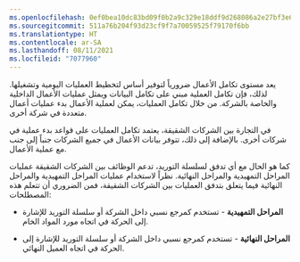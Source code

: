 ```yaml
---
ms.openlocfilehash: 0ef0bea10dc83bd09f0b2a9c329e18ddf9d268086a2e27bf3e63609afe474f99
ms.sourcegitcommit: 511a76b204f93d23cf9f7a70059525f79170f6bb
ms.translationtype: HT
ms.contentlocale: ar-SA
ms.lasthandoff: 08/11/2021
ms.locfileid: "7077960"
---
```

يعد مستوى تكامل الأعمال ضرورياً لتوفير أساس لتخطيط العمليات اليومية وتشغيلها. لذلك، فإن تكامل العملية مبني على تكامل البيانات ويمثل عمليات الأعمال الداخلية والخاصة بالشركة. من خلال تكامل العمليات، يمكن لعملية الأعمال بدء عمليات أعمال متعددة في شركة أخرى.

في التجارة بين الشركات الشقيقة، يعتمد تكامل العمليات على قواعد بدء عملية في شركات أخرى. بالإضافة إلى ذلك، تتوفر بيانات الأعمال في جميع الشركات جنباً إلى جنب مع عملية الأعمال.

كما هو الحال مع أي تدفق لسلسلة التوريد، تدعم الوظائف بين الشركات الشقيقة عمليات المراحل التمهيدية والمراحل النهائية. نظراً لاستخدام عمليات المراحل التمهيدية والمراحل النهائية فيما يتعلق بتدفق العمليات بين الشركات الشقيقة، فمن الضروري أن تتعلم هذه المصطلحات:

-   **المراحل التمهيدية** - تستخدم كمرجع نسبي داخل الشركة أو سلسلة التوريد للإشارة إلى الحركة في اتجاه مورد المواد الخام.

-   **المراحل النهائية** - تستخدم كمرجع نسبي داخل الشركة أو سلسلة التوريد للإشارة إلى الحركة في اتجاه العميل النهائي. 
